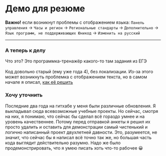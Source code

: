 <h1 name="top">Демо для резюме</h1>

**Важно!** если возникнут проблемы с отображением языка:
`Панель управления` -> `Часы и регион` -> `Региональные стандарты` -> `Дополнительно` -> `Язык программ, не поддерживающих Юникод` -> `Изменить на русский`
___

### А теперь к делу
Что это? Это программка-тренажёр какого-то там задания из ЕГЭ\
<br/>
Код довольно старый (ему уже года 4), без локализации. Из-за этого может возникнуть проблемка с отображением текста, но в самом начале я описал, [как её решить](#top)
### Хочу уточнить
Последние два года на гитхабе у меня были различные обновления. Я выкладывал сюда всевозможные учебные проекты. Но сейчас, смотря на них, я понимаю, что сейчас бы сделал всё гораздо умнее и на уровень качественнее. Потому перед отправкой анкеты я решил их просто удалить и оставить для демонстрации самый чистенький и логично написанный проект двухлетней давности. Это, разумеется, не значит, что сейчас бы я написал всё точно так же, но большая часть кода выглядит действительно разумно. Надо же было продемонстрировать, что я умею писать хоть что-то рабочее :grinning:
